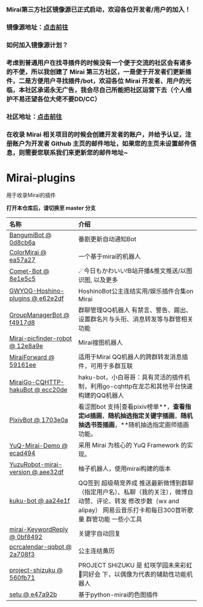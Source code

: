 ### Mirai第三方社区镜像源已正式启动，欢迎各位开发者/用户的加入！
### 镜像源地址：[点击前往](https://download.mirai-bot.com)
### 如何加入镜像源计划？

### 考虑到普通用户在找寻插件的时候没有一个便于交流的社区会有诸多的不便，所以我创建了 Mirai 第三方社区，一是便于开发者们更新插件，二是方便用户寻找插件/bot，欢迎各位 Mirai 开发者、用户的光临，本社区承诺永无广告，我会尽自己所能把社区运营下去（个人维护不易还望各位大佬不要DD/CC）
### 社区地址：[点击前往](https://mirai-bot.com)
### 在收录 Mirai 相关项目的时候会创建开发者的账户，并给予认证，注册账户为开发者 Github 主页的邮件地址，如果您的主页未设置邮件信息，则需要您联系我们来更新您的邮件地址~

# Mirai-plugins
用于收录Mirai的插件

**打开本仓库后，请切换至 master 分支**

| 名称                                                         | 介绍                                                         |
| :----------------------------------------------------------- | :----------------------------------------------------------- |
| [BangumiBot @ 0d8cb6a](https://github.com/ssttkkl/BangumiBot/tree/0d8cb6a053d03b9d71b1fd53f5b8884e60ca96f6) | 番剧更新自动通知Bot                                          |
| [ColorMirai @ ea57a27](https://github.com/Coloryr/ColorMirai/tree/ea57a2732d78ac48de10942ce4f7351534f22bcf) | 一个基于mirai的机器人                                        |
| [Comet-Bot @ 8e1e5c5](https://github.com/StarWishsama/Comet-Bot/tree/8e1e5c56ba71f2cae15f068207cfe55bceae3e03) | ☄今日もかわいい!B站开播&推文推送/以图识图, 以及更多          |
| [GWYOG-Hoshino-plugins @ e62e2df](https://github.com/GWYOG/GWYOG-Hoshino-plugins/tree/e62e2df996ecfbe2fe7d955c4b1353386808a153) | HoshinoBot公主连结实用/娱乐插件合集on Mirai                  |
| [GroupManagerBot @ f4917d8](https://github.com/Yiwen-Chan/GroupManagerBot/tree/f4917d82b73d5094fe83f8e64d7f3b7d172238b0) | 群聊管理QQ机器人 有禁言、警告、踢出、设置群名片与头衔、消息转发等与群管相关功能 |
| [Mirai-picfinder-robot @ 12e8a9e](https://github.com/Genanik/Mirai-picfinder-robot/tree/12e8a9efa66ea4a33bb91971982bec4ec1a72938) | Mirai搜图机器人                                              |
| [MiraiForward @ 59161ee](https://github.com/mzdluo123/MiraiForward/tree/59161ee809e33cb34603d3ac72b791a22761bff7) | 适用于Mirai QQ机器人的跨群转发消息插件，可用于多群互联       |
| [MiraiGo-CQHTTP-hakuBot @ ecc20de](https://github.com/weilinfox/MiraiGo-CQHTTP-hakuBot/tree/ecc20de45bd1ab15edd8afb0e372da29e8c10a0f) | haku-bot，小白哥哥：具有灵活的插件机制，利用go-cqhttp在龙芯和其他平台快速构建的QQ机器人 |
| [PixivBot @ 1703e0a](https://github.com/ssttkkl/PixivBot/tree/1703e0a1093164aa3427669ee51f9068c79a49f6) | 看涩图bot 支持\|查看pixiv榜单**，**查看指定id插画**，**随机抽选指定关键字插画**，**随机抽选书签插画**，**随机抽选指定画师插画功能。 |
| [YuQ-Mirai-Demo @ ecad494](https://github.com/YuQWorks/YuQ-Mirai-Demo/tree/ecad494aea1a524b6d6826bfa0e1bd7fef203db4) | 采用 Mirai 为核心的 YuQ Framework 的实现。                   |
| [YuzuRobot-mirai-version @ aee32df](https://github.com/synodriver/YuzuRobot-mirai-version/tree/aee32df772195973790d0fe37d71927fcd899ad7) | 柚子机器人，使用mirai构建的版本                              |
| [kuku-bot @ aa24e1f](https://github.com/kukume/kuku-bot/tree/aa24e1fc80c972ae499af970f5d93d6c33c82a08) | QQ签到 超级萌宠养成 推送最新微博到群聊（指定用户名）、私聊（我的关注），微博自动赞、评论、转发 修改步数（wx and alipay） 网易云音乐打卡和每日300首听歌量 群管功能 一些小工具 |
| [mirai-KeywordReply @ 0bf8492](https://github.com/shine5402/mirai-KeywordReply/tree/0bf8492f98cbdb1d8b942eab84e6ad6e9e0b7baa) | 关键字自动回复                                               |
| [pcrcalendar-qqbot @ 2a708f3](https://github.com/BillYang2016/pcrcalendar-qqbot/tree/2a708f3a07848bafe18dafbbb67742be094fd83f) | 公主连结黄历                                                 |
| [project-shizuku @ 560fb71](https://github.com/qianjunakasumi/project-shizuku/tree/560fb71fd36cfc5381edb32bc9fe8888cd6d9a8c) | PROJECT SHIZUKU 是 虹咲学园未来彩虹🌈同好会 下，以偶像为代表的辅助性功能机器人 |
| [setu @ e47a92b](https://github.com/umauc/setu/tree/e47a92b4cee0586b9ddad5aaf2e4abb193821971) | 基于python-mirai的色图插件                                   |

